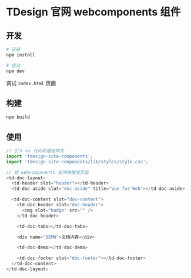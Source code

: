 # TDesign 官网 webcomponents 组件

## 开发

```bash
# 安装
npm install

# 启动
npm dev
```

调试 `index.html` 页面

## 构建

```bash
npm build
```

## 使用

```javascript
// 引入 es 代码和通用样式
import 'tdesign-site-components';
import 'tdesign-site-components/lib/styles/style.css';

// 将 webcomponents 组件拼接成页面
<td-doc-layout>
  <td-header slot="header"></td-header>
  <td-doc-aside slot="doc-aside" title="Vue for Web"></td-doc-aside>

  <td-doc-content slot="doc-content">
    <td-doc-header slot="doc-header">
      <img slot="badge" src="" />
    </td-doc-header>

    <td-doc-tabs></td-doc-tabs>

    <div name="DEMO">文档内容</div>

    <td-doc-demo></td-doc-demo>

    <td-doc-footer slot="doc-footer"></td-doc-footer>
  </td-doc-content>
</td-doc-layout>
```
